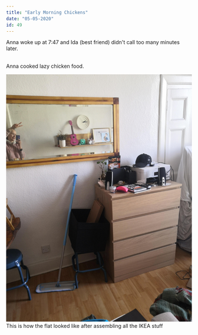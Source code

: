 ```yaml
---
title: "Early Morning Chickens"
date: "05-05-2020"
id: 49
---
```

Anna woke up at 7:47 and Ida (best friend) didn't call too many minutes later. <br><br>

Anna cooked lazy chicken food.

![How the flat looked like](../images/May/5.jpg)
This is how the flat looked like after assembling all the IKEA stuff